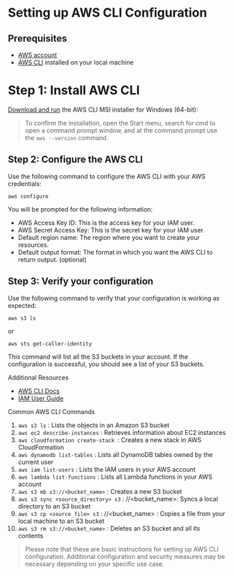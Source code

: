 # Setting up AWS CLI Configuration

## Prerequisites

- [AWS account](https://aws.amazon.com/)
- [AWS CLI](https://aws.amazon.com/cli/) installed on your local machine

# Step 1: Install AWS CLI

[Download and run](https://awscli.amazonaws.com/AWSCLIV2.msi) the AWS CLI MSI installer for Windows (64-bit):

> To confirm the installation, open the Start menu, search for cmd to open a command prompt window, and at the command prompt use the `aws --version` command. 

## Step 2: Configure the AWS CLI

Use the following command to configure the AWS CLI with your AWS credentials:

```
aws configure
```

You will be prompted for the following information:

- AWS Access Key ID: This is the access key for your IAM user.
- AWS Secret Access Key: This is the secret key for your IAM user.
- Default region name: The region where you want to create your resources.
- Default output format: The format in which you want the AWS CLI to return output. (optional)

## Step 3: Verify your configuration

Use the following command to verify that your configuration is working as expected:

```
aws s3 ls
```
or
```
aws sts get-caller-identity
```

This command will list all the S3 buckets in your account. If the configuration is successful, you should see a list of your S3 buckets.

Additional Resources

- [AWS CLI Docs](https://docs.aws.amazon.com/cli/index.html)
- [IAM User Guide](https://docs.aws.amazon.com/IAM/latest/UserGuide/introduction.html)


Common AWS CLI Commands

1. `aws s3 ls` : Lists the objects in an Amazon S3 bucket
2. `aws ec2 describe-instances` : Retrieves information about EC2 instances
3. `aws cloudformation create-stack `: Creates a new stack in AWS CloudFormation
4. `aws dynamodb list-tables` : Lists all DynamoDB tables owned by the current user
5. `aws iam list-users` : Lists the IAM users in your AWS account
6. `aws lambda list-functions` : Lists all Lambda functions in your AWS account
7. `aws s3 mb s3://<bucket_name>` : Creates a new S3 bucket
8. `aws s3 sync <source_directory> s3` : //<bucket_name>: Syncs a local directory to an S3 bucket
9. `aws s3 cp <source_file> s3` : //<bucket_name> : Copies a file from your local machine to an S3 bucket
10. `aws s3 rm s3://<bucket_name>` : Deletes an S3 bucket and all its contents


> Please note that these are basic instructions for setting up AWS CLI configuration. Additional configuration and security measures may be necessary depending on your specific use case.
